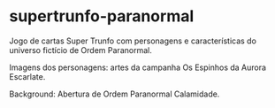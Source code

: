 # supertrunfo-paranormal
Jogo de cartas Super Trunfo com personagens e características do universo fictício de Ordem Paranormal.

Imagens dos personagens: artes da campanha Os Espinhos da Aurora Escarlate.

Background: Abertura de Ordem Paranormal Calamidade.